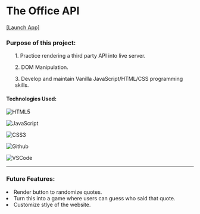 <h1> The Office API </h1>

<a href="https://hernandez-g.github.io/TheOfficeQuotes/">[Launch App]</a> &nbsp; &nbsp;


<h3>Purpose of this project:</h3>
<ol>1. Practice rendering a third party API into live server.</ol>
<ol>2. DOM Manipulation.</ol>
<ol>3. Develop and maintain Vanilla JavaScript/HTML/CSS programming skills.</ol>

<h4>Technologies Used: </h4>

![HTML5](https://img.shields.io/badge/-HTML5-333?style=flat&logo=html5)

![JavaScript](https://img.shields.io/badge/-JavaScript-333?style=flat&logo=javascript) 

![CSS3](https://img.shields.io/badge/-CSS-333?style=flat&logo=css3)

![Github](https://img.shields.io/badge/-GitHub-333?style=flat&logo=github)

![VSCode](https://img.shields.io/badge/-VS_Code-333?style=flat&logo=visualstudio) 

<hr>
<h3>Future Features: </h3>
<li> Render button to randomize quotes. </li>
<li>Turn this into a game where users can guess who said that quote.</li>
<li> Customize stlye of the website. </li>